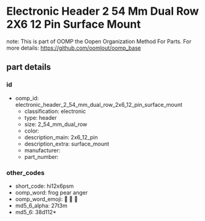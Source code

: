 # Electronic Header 2 54 Mm Dual Row 2X6 12 Pin Surface Mount  

note: This is part of OOMP the Oopen Organization Method For Parts. For more details: https://github.com/oomlout/oomp_base

##  part details





### id
* oomp_id: electronic_header_2_54_mm_dual_row_2x6_12_pin_surface_mount
  * classification: electronic
  * type: header
  * size: 2_54_mm_dual_row
  * color: 
  * description_main: 2x6_12_pin
  * description_extra: surface_mount
  * manufacturer: 
  * part_number: 

### other_codes
* short_code: hi12x6psm
* oomp_word: frog pear anger
* oomp_word_emoji: :frog: :pear: :anger:
* md5_6_alpha: 27t3m
* md5_6: 38d112* 